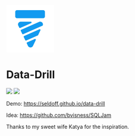 <img src="./public/drill.webp" alt="Data Drill" style="width:128px;"/> 

# Data-Drill

![](https://github.com/seldoff/data-drill/actions/workflows/codeql-analysis.yml/badge.svg) 
![](https://github.com/seldoff/data-drill/actions/workflows/deploy-gh-pages.yml/badge.svg)

Demo: <https://seldoff.github.io/data-drill>

Idea: <https://github.com/bvisness/SQLJam>

Thanks to my sweet wife Katya for the inspiration.
